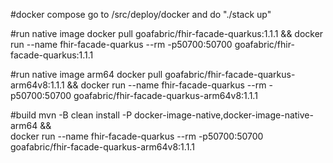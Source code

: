 #docker compose
go to /src/deploy/docker and do "./stack up"

#run native image
docker pull goafabric/fhir-facade-quarkus:1.1.1 && docker run --name fhir-facade-quarkus --rm -p50700:50700 goafabric/fhir-facade-quarkus:1.1.1

#run native image arm64
docker pull goafabric/fhir-facade-quarkus-arm64v8:1.1.1 && docker run --name fhir-facade-quarkus --rm -p50700:50700 goafabric/fhir-facade-quarkus-arm64v8:1.1.1
                                           
#build
mvn -B clean install -P docker-image-native,docker-image-native-arm64 && \
docker run --name fhir-facade-quarkus --rm -p50700:50700 goafabric/fhir-facade-quarkus-arm64v8:1.1.1
